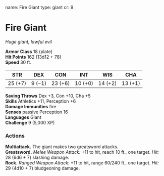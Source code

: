 name: Fire Giant
type: giant
cr: 9

# Fire Giant 
_Huge giant, lawful evil_

**Armor Class** 18 (plate)    
**Hit Points** 162 (13d12 + 78)    
**Speed** 30 ft. 

| STR     | DEX     | CON     | INT     | WIS     | CHA     |
|---------|---------|---------|---------|---------|---------|
| 25 (+7) | 9 (−1)  | 23 (+6) | 10 (+0) | 14 (+2) | 13 (+1) |

**Saving Throws** Dex +3, Con +10, Cha +5    
**Skills** Athletics +11, Perception +6    
**Damage Immunities** fire    
**Senses** passive Perception 16    
**Languages** Giant    
**Challenge** 9 (5,000 XP) 

### Actions 
**Multiattack.** The giant makes two greatsword attacks.    
**Greatsword.** _Melee Weapon Attack:_ +11 to hit, reach 10 ft., one target. _Hit:_ 28 (6d6 + 7) slashing damage.    
**Rock.** _Ranged Weapon Attack:_ +11 to hit, range 60/240 ft., one target. _Hit:_ 29 (4d10 + 7) bludgeoning damage.